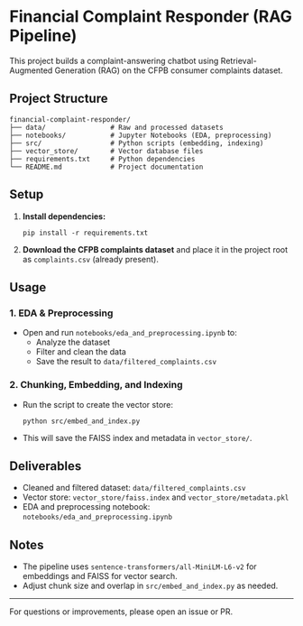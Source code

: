 # Financial Complaint Responder (RAG Pipeline)

This project builds a complaint-answering chatbot using Retrieval-Augmented Generation (RAG) on the CFPB consumer complaints dataset.

## Project Structure

```
financial-complaint-responder/
├── data/                # Raw and processed datasets
├── notebooks/           # Jupyter Notebooks (EDA, preprocessing)
├── src/                 # Python scripts (embedding, indexing)
├── vector_store/        # Vector database files
├── requirements.txt     # Python dependencies
└── README.md            # Project documentation
```

## Setup

1. **Install dependencies:**
   ```
   pip install -r requirements.txt
   ```
2. **Download the CFPB complaints dataset** and place it in the project root as `complaints.csv` (already present).

## Usage

### 1. EDA & Preprocessing
- Open and run `notebooks/eda_and_preprocessing.ipynb` to:
  - Analyze the dataset
  - Filter and clean the data
  - Save the result to `data/filtered_complaints.csv`

### 2. Chunking, Embedding, and Indexing
- Run the script to create the vector store:
  ```
  python src/embed_and_index.py
  ```
- This will save the FAISS index and metadata in `vector_store/`.

## Deliverables
- Cleaned and filtered dataset: `data/filtered_complaints.csv`
- Vector store: `vector_store/faiss.index` and `vector_store/metadata.pkl`
- EDA and preprocessing notebook: `notebooks/eda_and_preprocessing.ipynb`

## Notes
- The pipeline uses `sentence-transformers/all-MiniLM-L6-v2` for embeddings and FAISS for vector search.
- Adjust chunk size and overlap in `src/embed_and_index.py` as needed.

---

For questions or improvements, please open an issue or PR. 